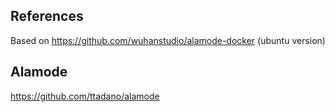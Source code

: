 ## References
Based on https://github.com/wuhanstudio/alamode-docker (ubuntu version)

## Alamode
https://github.com/ttadano/alamode